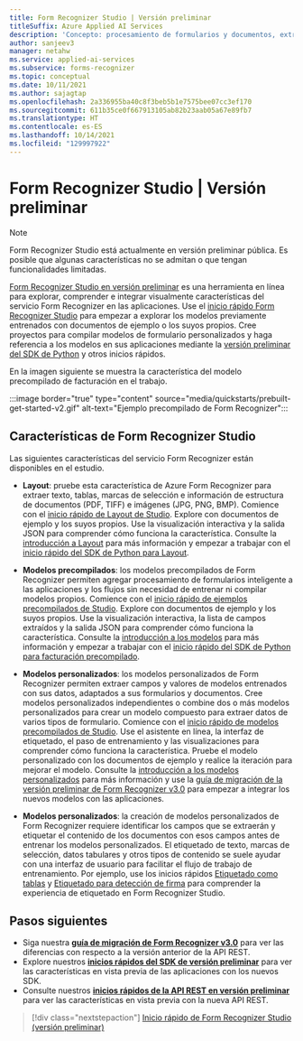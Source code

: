 ```yaml
---
title: Form Recognizer Studio | Versión preliminar
titleSuffix: Azure Applied AI Services
description: 'Concepto: procesamiento de formularios y documentos, extracción de datos y análisis mediante Form Recognizer Studio (versión preliminar)'
author: sanjeev3
manager: netahw
ms.service: applied-ai-services
ms.subservice: forms-recognizer
ms.topic: conceptual
ms.date: 10/11/2021
ms.author: sajagtap
ms.openlocfilehash: 2a336955ba40c8f3beb5b1e7575bee07cc3ef170
ms.sourcegitcommit: 611b35ce0f667913105ab82b23aab05a67e89fb7
ms.translationtype: HT
ms.contentlocale: es-ES
ms.lasthandoff: 10/14/2021
ms.locfileid: "129997922"
---
```

# <a name="form-recognizer-studio--preview"></a>Form Recognizer Studio | Versión preliminar

>[!NOTE]
> Form Recognizer Studio está actualmente en versión preliminar pública. Es posible que algunas características no se admitan o que tengan funcionalidades limitadas.

[Form Recognizer Studio en versión preliminar](https://formrecognizer.appliedai.azure.com/) es una herramienta en línea para explorar, comprender e integrar visualmente características del servicio Form Recognizer en las aplicaciones. Use el [inicio rápido Form Recognizer Studio](quickstarts/try-v3-form-recognizer-studio.md) para empezar a explorar los modelos previamente entrenados con documentos de ejemplo o los suyos propios. Cree proyectos para compilar modelos de formulario personalizados y haga referencia a los modelos en sus aplicaciones mediante la [versión preliminar del SDK de Python](quickstarts/try-v3-python-sdk.md) y otros inicios rápidos.

En la imagen siguiente se muestra la característica del modelo precompilado de facturación en el trabajo.

:::image border="true" type="content" source="media/quickstarts/prebuilt-get-started-v2.gif" alt-text="Ejemplo precompilado de Form Recognizer":::

## <a name="form-recognizer-studio-features"></a>Características de Form Recognizer Studio

Las siguientes características del servicio Form Recognizer están disponibles en el estudio.

* **Layout**: pruebe esta característica de Azure Form Recognizer para extraer texto, tablas, marcas de selección e información de estructura de documentos (PDF, TIFF) e imágenes (JPG, PNG, BMP). Comience con el [inicio rápido de Layout de Studio](quickstarts/try-v3-form-recognizer-studio.md#layout). Explore con documentos de ejemplo y los suyos propios. Use la visualización interactiva y la salida JSON para comprender cómo funciona la característica. Consulte la [introducción a Layout](concept-layout.md) para más información y empezar a trabajar con el [inicio rápido del SDK de Python para Layout](quickstarts/try-v3-python-sdk.md#try-it-layout-model).

* **Modelos precompilados**: los modelos precompilados de Form Recognizer permiten agregar procesamiento de formularios inteligente a las aplicaciones y los flujos sin necesidad de entrenar ni compilar modelos propios. Comience con el [inicio rápido de ejemplos precompilados de Studio](quickstarts/try-v3-form-recognizer-studio.md#prebuilt-models). Explore con documentos de ejemplo y los suyos propios. Use la visualización interactiva, la lista de campos extraídos y la salida JSON para comprender cómo funciona la característica. Consulte la [introducción a los modelos](concept-model-overview.md) para más información y empezar a trabajar con el [inicio rápido del SDK de Python para facturación precompilado](quickstarts/try-v3-python-sdk.md#try-it-prebuilt-invoice-model).

* **Modelos personalizados**: los modelos personalizados de Form Recognizer permiten extraer campos y valores de modelos entrenados con sus datos, adaptados a sus formularios y documentos. Cree modelos personalizados independientes o combine dos o más modelos personalizados para crear un modelo compuesto para extraer datos de varios tipos de formulario. Comience con el [inicio rápido de modelos precompilados de Studio](quickstarts/try-v3-form-recognizer-studio.md#custom-model-basics).  Use el asistente en línea, la interfaz de etiquetado, el paso de entrenamiento y las visualizaciones para comprender cómo funciona la característica. Pruebe el modelo personalizado con los documentos de ejemplo y realice la iteración para mejorar el modelo. Consulte la [introducción a los modelos personalizados](concept-custom.md) para más información y use la [guía de migración de la versión preliminar de Form Recognizer v3.0](v3-migration-guide.md) para empezar a integrar los nuevos modelos con las aplicaciones.

* **Modelos personalizados**: la creación de modelos personalizados de Form Recognizer requiere identificar los campos que se extraerán y etiquetar el contenido de los documentos con esos campos antes de entrenar los modelos personalizados. El etiquetado de texto, marcas de selección, datos tabulares y otros tipos de contenido se suele ayudar con una interfaz de usuario para facilitar el flujo de trabajo de entrenamiento. Por ejemplo, use los inicios rápidos [Etiquetado como tablas](quickstarts/try-v3-form-recognizer-studio.md#labeling-as-tables) y [Etiquetado para detección de firma](quickstarts/try-v3-form-recognizer-studio.md#labeling-for-signature-detection) para comprender la experiencia de etiquetado en Form Recognizer Studio.

## <a name="next-steps"></a>Pasos siguientes

* Siga nuestra [**guía de migración de Form Recognizer v3.0**](v3-migration-guide.md) para ver las diferencias con respecto a la versión anterior de la API REST.
* Explore nuestros [**inicios rápidos del SDK de versión preliminar**](quickstarts/try-v3-python-sdk.md) para ver las características en vista previa de las aplicaciones con los nuevos SDK.
* Consulte nuestros [**inicios rápidos de la API REST en versión preliminar**](quickstarts/try-v3-rest-api.md) para ver las características en vista previa con la nueva API REST.

> [!div class="nextstepaction"]
> [Inicio rápido de Form Recognizer Studio (versión preliminar)](quickstarts/try-v3-form-recognizer-studio.md)

